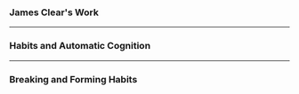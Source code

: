 ### James Clear's Work

---

### Habits and Automatic Cognition

---

### Breaking and Forming Habits